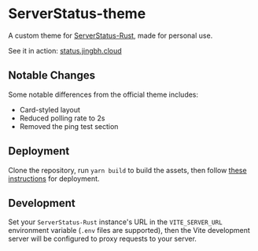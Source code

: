 # ServerStatus-theme

A custom theme for [ServerStatus-Rust](https://github.com/zdz/ServerStatus-Rust), made for personal use.

See it in action: [status.jingbh.cloud](https://status.jingbh.cloud)

## Notable Changes

Some notable differences from the official theme includes:

- Card-styled layout
- Reduced polling rate to 2s
- Removed the ping test section

## Deployment

Clone the repository, run `yarn build` to build the assets, then follow [these instructions](https://github.com/zdz/ServerStatus-Rust/discussions/37) for deployment.

## Development

Set your `ServerStatus-Rust` instance's URL in the `VITE_SERVER_URL` environment variable (`.env` files are supported), then the Vite development server will be configured to proxy requests to your server.

